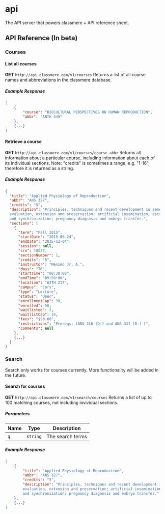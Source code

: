 # api
The API server that powers classmere + API reference sheet.

## API Reference (In beta)
### Courses
#### List all courses
**GET** `http://api.classmere.com/v1/courses`
Returns a list of all course names and abbreviations in the classmere database.
##### Example Response
```json
[
	{
		"course": "BIOCULTURAL PERSPECTIVES ON HUMAN REPRODUCTION",
		"abbr": "ANTH 449"
	},
	{...}
]
```

#### Retrieve a course
**GET** `http://api.classmere.com/v1/courses/course_abbr`
Returns all information about a particular course, including information about each of its individual sections.
Note: "credits" is sometimes a range, e.g. "1-16", therefore it is returned as a string.
##### Example Response
```json
{
  "title": "Applied Physiology of Reproduction",
  "abbr": "ANS 327",
  "credits": "5",
  "description": "Principles, techniques and recent development in semen collection, 
  evaluation, extension and preservation; artificial insemination, estrus detection 
  and synchronization; pregnancy diagnosis and embryo transfer.",
  "sections": [
    {
      "term": "Fall 2015",
      "startDate": "2015-09-24",
      "endDate": "2015-12-04",
      "session": null,
      "crn": 10037,
      "sectionNumber": 1,
      "credits": "5",
      "instructor": "Menino Jr, A.",
      "days": "TR",
      "startTime": "08:30:00",
      "endTime": "09:50:00",
      "location": "WITH 217",
      "campus": "Corv",
      "type": "Lecture",
      "status": "Open",
      "enrollmentCap": 30,
      "enrolled": 50,
      "waitlisted": 3,
      "waitlistCap": 10,
      "fees": "$20.00",
      "restrictions": "Prereqs: (ANS 316 [D-] and ANS 317 [D-] )",
      "comments": null
    },
    {...}
  ]
}
```

### Search
Search only works for courses currently. More functionality will be added in the future.
#### Search for courses
**GET** `http://api.classmere.com/v1/search/courses`
Returns a list of up to 100 matching courses, not including invividual sections.
##### Parameters
| Name   | Type     | Description           |
| ------ | -------- | --------------------- |
| `q`    | `string` | The search terms      |
##### Example Response
```json
[
	{
		"title": "Applied Physiology of Reproduction",
		"abbr": "ANS 327",
		"credits": "5",
		"description": "Principles, techniques and recent development in semen collection, 
		evaluation, extension and preservation; artificial insemination, estrus detection 
		and synchronization; pregnancy diagnosis and embryo transfer."
	},
	{...}
]
```
